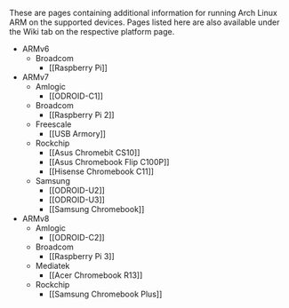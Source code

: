 These are pages containing additional information for running Arch Linux ARM on the supported devices. Pages listed here are also available under the Wiki tab on the respective platform page.

* ARMv6
    * Broadcom
        * [[Raspberry Pi]]
* ARMv7
    * Amlogic
        * [[ODROID-C1]]
    * Broadcom
        * [[Raspberry Pi 2]]
    * Freescale
        * [[USB Armory]]
    * Rockchip
        * [[Asus Chromebit CS10]]
        * [[Asus Chromebook Flip C100P]]
        * [[Hisense Chromebook C11]]
    * Samsung
        * [[ODROID-U2]]
        * [[ODROID-U3]]
        * [[Samsung Chromebook]]
* ARMv8
    * Amlogic
        * [[ODROID-C2]]
    * Broadcom
        * [[Raspberry Pi 3]]
    * Mediatek
        * [[Acer Chromebook R13]]
    * Rockchip
        * [[Samsung Chromebook Plus]]

